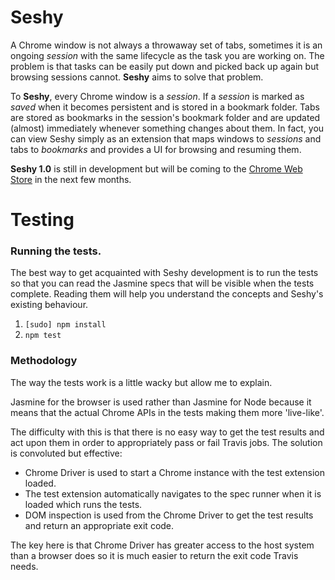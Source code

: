 # Seshy
A Chrome window is not always a throwaway set of tabs, sometimes it is an ongoing *session* with the same lifecycle as the task you are working on. The problem is that tasks can be easily put down and picked back up again but browsing sessions cannot. **Seshy** aims to solve that problem.

To **Seshy**, every Chrome window is a *session*. If a *session* is marked as *saved* when it becomes persistent and is stored in a bookmark folder. Tabs are stored as bookmarks in the session's bookmark folder and are updated (almost) immediately whenever something changes about them. In fact, you can view Seshy simply as an extension that maps windows to *sessions* and tabs to *bookmarks* and provides a UI for browsing and resuming them.

**Seshy 1.0** is still in development but will be coming to the [Chrome Web Store](https://chrome.google.com/webstore/category/extensions) in the next few months.

# Testing
### Running the tests.
The best way to get acquainted with Seshy development is to run the tests so that you can read the Jasmine specs that will be visible when the tests complete. Reading them will help you understand the concepts and Seshy's existing behaviour.
1. `[sudo] npm install`
2. `npm test`

### Methodology
The way the tests work is a little wacky but allow me to explain.

Jasmine for the browser is used rather than Jasmine for Node because it means that the actual Chrome APIs in the tests making them more 'live-like'.

The difficulty with this is that there is no easy way to get the test results and act upon them in order to appropriately pass or fail Travis jobs. The solution is convoluted but effective:

- Chrome Driver is used to start a Chrome instance with the test extension loaded.
- The test extension automatically navigates to the spec runner when it is loaded which runs the tests.
- DOM inspection is used from the Chrome Driver to get the test results and return an appropriate exit code.

The key here is that Chrome Driver has greater access to the host system than a browser does so it is much easier to return the exit code Travis needs.
